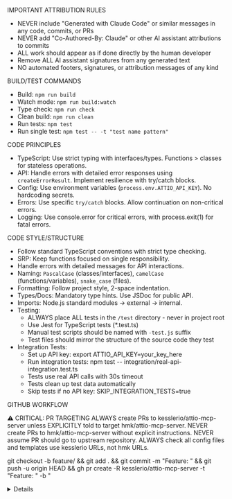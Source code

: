 IMPORTANT ATTRIBUTION RULES
- NEVER include "Generated with Claude Code" or similar messages in any code, commits, or PRs
- NEVER add "Co-Authored-By: Claude" or other AI assistant attributions to commits
- ALL work should appear as if done directly by the human developer
- Remove ALL AI assistant signatures from any generated text
- NO automated footers, signatures, or attribution messages of any kind

BUILD/TEST COMMANDS
- Build: `npm run build`
- Watch mode: `npm run build:watch`
- Type check: `npm run check`
- Clean build: `npm run clean`
- Run tests: `npm test`
- Run single test: `npm test -- -t "test name pattern"`

CODE PRINCIPLES
- TypeScript: Use strict typing with interfaces/types. Functions > classes for stateless operations.
- API: Handle errors with detailed error responses using `createErrorResult`. Implement resilience with try/catch blocks.
- Config: Use environment variables (`process.env.ATTIO_API_KEY`). No hardcoding secrets.
- Errors: Use specific `try/catch` blocks. Allow continuation on non-critical errors.
- Logging: Use console.error for critical errors, with process.exit(1) for fatal errors.

CODE STYLE/STRUCTURE
- Follow standard TypeScript conventions with strict type checking.
- SRP: Keep functions focused on single responsibility.
- Handle errors with detailed messages for API interactions.
- Naming: `PascalCase` (classes/interfaces), `camelCase` (functions/variables), `snake_case` (files).
- Formatting: Follow project style, 2-space indentation.
- Types/Docs: Mandatory type hints. Use JSDoc for public API.
- Imports: Node.js standard modules -> external -> internal.
- Testing: 
  * ALWAYS place ALL tests in the `/test` directory - never in project root
  * Use Jest for TypeScript tests (*.test.ts)
  * Manual test scripts should be named with `-test.js` suffix
  * Test files should mirror the structure of the source code they test
- Integration Tests:
  * Set up API key: export ATTIO_API_KEY=your_key_here
  * Run integration tests: npm test -- integration/real-api-integration.test.ts
  * Tests use real API calls with 30s timeout
  * Tests clean up test data automatically
  * Skip tests if no API key: SKIP_INTEGRATION_TESTS=true

GITHUB WORKFLOW

⚠️ CRITICAL: PR TARGETING
ALWAYS create PRs to kesslerio/attio-mcp-server unless EXPLICITLY told to target hmk/attio-mcp-server.
NEVER create PRs to hmk/attio-mcp-server without explicit instructions.
NEVER assume PR should go to upstream repository.
ALWAYS check all config files and templates use kesslerio URLs, not hmk URLs.

git checkout -b feature/<name> && git add . && git commit -m "Feature: <desc>" && git push -u origin HEAD && gh pr create -R kesslerio/attio-mcp-server -t "Feature: <desc>" -b "<details>"
git fetch upstream && git checkout main && git merge upstream/main && git push origin main

Best Practices for Clean PRs
1. Focus on a single feature or fix per PR
   - Keep each PR centered around a specific enhancement
2. Keep PRs small and focused
   - Smaller PRs are easier to review and more likely to be merged
3. Use meaningful commit messages
   - Format: `Feature:`, `Fix:`, `Docs:`, `Refactor:`, etc. followed by a clear description
4. Only include relevant files
   - Don't include unrelated changes, .env files, or personal configuration files
   - Avoid modifying .gitignore unless specifically necessary
5. Test thoroughly before submitting
   - Make sure your changes work with the current upstream code
6. Update documentation
   - Add or update documentation to reflect your changes
7. For refactoring work
   - Follow guidelines in @docs/refactoring-guidelines.md
   - Use checklists in issues to track progress
   - Reference related commits in PR descriptions

Troubleshooting:
git rm --cached <path> && git commit --amend && git push -f origin <branch>
git fetch upstream && git rebase upstream/main && git push -f origin <branch>

ISSUE MANAGEMENT
1. Issue Creation
- Create issues before starting work
- Use descriptive titles: type: Description (clear, concise)
- Search first: gh issue list --repo kesslerio/attio-mcp-server --search "keyword" to avoid duplication
- For refactoring issues: Follow template in @docs/refactoring-guidelines.md using checklists

Required Labels:
- Priority Labels:
  * P0 - Critical (service down, security issue)
  * P1 - High (blocking functionality)
  * P2 - Medium (important but not blocking)
  * P3 - Low (minor improvements)
  * P4/P5 - Trivial (cosmetic, nice-to-have)

- Type Labels:
  * bug - Incorrect functionality
  * feature - New capability
  * enhancement - Improvement to existing feature
  * documentation - Documentation updates
  * test - Test improvements

- Status Labels: (Required)
  * status:blocked - Work cannot proceed due to dependencies or blockers
  * status:in-progress - Work is currently being actively worked on
  * status:ready - Ready for implementation or review
  * status:review - Ready for or currently under review
  * status:needs-info - Requires additional information to proceed
  * status:untriaged - Not yet assessed or categorized

- Area Labels:
  * Module: area:core, area:api, area:build, area:dist
  * Content: area:documentation, area:testing, area:performance, area:refactor
  * API-specific: area:api:people, area:api:lists, area:api:notes, area:api:objects, area:api:records, area:api:tasks
  * Functional: area:extension, area:integration, area:security, area:rate-limiting, area:error-handling, area:logging

2. Branch Strategy
- NEVER work directly on main except for critical hotfixes
- Create feature branches: git checkout -b feature/your-feature-name
- Use consistent prefixes: feature/, fix/, docs/, etc.

3. Commit Message Format
- ALWAYS start commit messages with one of these exact prefixes:
  Feature: <description>     # New functionality
  Fix: <description>         # Bug fixes
  Docs: <description>        # Documentation changes
  Refactor: <description>    # Code restructuring
  Test: <description>        # Test additions/modifications
  Chore: <description>       # Routine maintenance tasks
- Include issue references when applicable: #123
- For hotfixes, include [HOTFIX] in the commit message
- Case is important: use exactly as shown above

4. Pull Requests
- ALWAYS get explicit approval from repository owner before committing or pushing to git upstream
- Reference issues with Closes #XX or Relates to #XX
- Include complete testing details
- Wait for review approval before merging
- Use squash merging when possible

5. Issue Closure Requirements
When closing issues, always include:
- All acceptance criteria checked off
- Implementation comment with:
  - Implementation details
  - Key elements (3+ points)
  - Lessons learned (3+ insights)
  - Challenges/solutions
  - Future considerations
- Verification statement: "✅ VERIFICATION: I have completed all GitHub documentation requirements including: [list requirements]"

AVAILABLE DOCUMENTATION SOURCES
Indexed: docs.cognee.ai (Cognee.ai official documentation)
Indexed: docs.falkordb.com (FalkorDB graph database documentation)
Indexed: modelcontextprotocol.io (MCP protocol documentation)
Indexed: github.com (MCP Python SDK, Brave Search, Tavily MCP)
Indexed: yourls.org (YOURLS URL shortener documentation)
Indexed: docs.attio.com (Attio's official API documentation)
Namespace mcp__crawl4ai-rag__:
- get_available_sources()
- crawl_single_page(url)
- smart_crawl_url(url)
- perform_rag_query(q, source?, match_count?)
Examples:
perform_rag_query("authentication bearer token","docs.attio.com")
perform_rag_query("webhooks configuration",null,10)